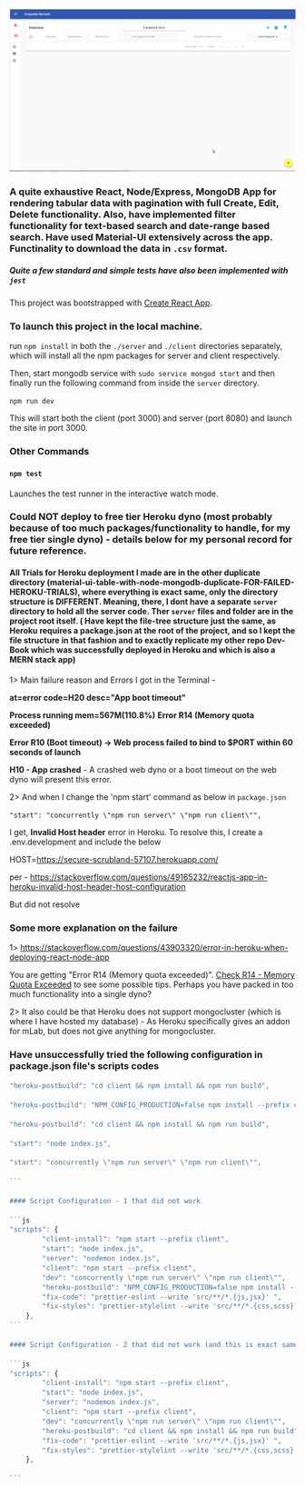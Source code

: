<img src="MUI-table.gif">

### A quite exhaustive React, Node/Express, MongoDB App for rendering tabular data with pagination with full Create, Edit, Delete functionality. Also, have implemented filter functionality for text-based search and date-range based search. Have used Material-UI extensively across the app. Functinality to download the data in `.csv` format.

##### Quite a few standard and simple tests have also been implemented with `jest`

This project was bootstrapped with [Create React App](https://github.com/facebook/create-react-app).

### To launch this project in the local machine.

run `npm install` in both the `./server` and `./client` directories separately, which will install all the npm packages for server and client respectively.

Then, start mongodb service with `sudo service mongod start` and then finally run the following command from inside the `server` directory.

`npm run dev`

This will start both the client (port 3000) and server (port 8080) and launch the site in port 3000.

### Other Commands

#### `npm test`

Launches the test runner in the interactive watch mode.<br>

### Could NOT deploy to free tier Heroku dyno (most probably because of too much packages/functionality to handle, for my free tier single dyno) - details below for my personal record for future reference.

#### All Trials for Heroku deployment I made are in the other duplicate directory (material-ui-table-with-node-mongodb-duplicate-FOR-FAILED-HEROKU-TRIALS), where everything is exact same, only the directory structure is DIFFERENT. Meaning, there, I dont have a separate `server` directory to hold all the server code. Ther `server` files and folder are in the project root itself. ( Have kept the file-tree structure just the same, as Heroku requires a package.json at the root of the project, and so I kept the file structure in that fashion and to exactly replicate my other repo Dev-Book which was successfully deployed in Heroku and which is also a MERN stack app)

1> Main failure reason and Errors I got in the Terminal -

**at=error code=H20 desc="App boot timeout"**

**Process running mem=567M(110.8%)**
**Error R14 (Memory quota exceeded)**

**Error R10 (Boot timeout) -> Web process failed to bind to \$PORT within 60 seconds of launch**

**H10 - App crashed** - A crashed web dyno or a boot timeout on the web dyno will present this error.

2> And when I change the 'npm start' command as below in `package.json`

`"start": "concurrently \"npm run server\" \"npm run client\"",`

I get, **Invalid Host header** error in Heroku. To resolve this, I create a .env.development and include the below

HOST=https://secure-scrubland-57107.herokuapp.com/

per - https://stackoverflow.com/questions/49165232/reactjs-app-in-heroku-invalid-host-header-host-configuration

But did not resolve

### Some more explanation on the failure

1> https://stackoverflow.com/questions/43903320/error-in-heroku-when-deploying-react-node-app

You are getting "Error R14 (Memory quota exceeded)". [Check R14 - Memory Quota Exceeded](https://devcenter.heroku.com/articles/error-codes#r14-memory-quota-exceeded) to see some possible tips. Perhaps you have packed in too much functionality into a single dyno?

2> It also could be that Heroku does not support mongocluster (which is where I have hosted my database) - As Heroku specifically gives an addon for mLab, but does not give anything for mongocluster.

### Have unsuccessfully tried the following configuration in package.json file's scripts codes

````js
"heroku-postbuild": "cd client && npm install && npm run build",

"heroku-postbuild": "NPM_CONFIG_PRODUCTION=false npm install --prefix client && npm run build --prefix client"

"heroku-postbuild": "cd client && npm install && npm run build",

"start": "node index.js",

"start": "concurrently \"npm run server\" \"npm run client\"",

```

#### Script Configuration - 1 that did not work

```js
"scripts": {
        "client-install": "npm start --prefix client",
        "start": "node index.js",
        "server": "nodemon index.js",
        "client": "npm start --prefix client",
        "dev": "concurrently \"npm run server\" \"npm run client\"",
        "heroku-postbuild": "NPM_CONFIG_PRODUCTION=false npm install --prefix client && npm run build--prefix client ",
        "fix-code": "prettier-eslint --write 'src/**/*.{js,jsx}' ",
        "fix-styles": "prettier-stylelint --write 'src/**/*.{css,scss}' "
    },
```

#### Script Configuration - 2 that did not work (and this is exact same what I had in my other repo named DevBook )

```js
"scripts": {
        "client-install": "npm start --prefix client",
        "start": "node index.js",
        "server": "nodemon index.js",
        "client": "npm start --prefix client",
        "dev": "concurrently \"npm run server\" \"npm run client\"",
        "heroku-postbuild": "cd client && npm install && npm run build",
        "fix-code": "prettier-eslint --write 'src/**/*.{js,jsx}' ",
        "fix-styles": "prettier-stylelint --write 'src/**/*.{css,scss}' "
    },

```
````
